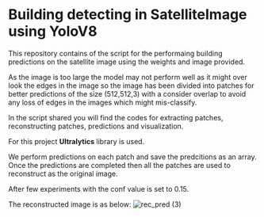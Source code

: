 # Building detecting in SatelliteImage using YoloV8

This repository contains of the script for the performaing building predictions on the satellite image using the weights and image provided.

As the image is too large the model may not perform well as it might over look the edges in the image so the image has been divided into patches for better predictions of the size (512,512,3) with a consider overlap to avoid any loss of edges in the images which might mis-classify.

In the script shared you will find the codes for extracting patches, reconstructing patches, predictions and visualization. 

For this project **Ultralytics** library is used.

We perform predictions on each patch and save the predcitions as an array. Once the predictions are completed then all the patches are used to reconstruct as the original image.

After few experiments with the conf value is set to 0.15.

The reconstructed image is as below:
![rec_pred (3)](https://github.com/vamsivaddadi/Satellite-Image-Yolo/assets/79320932/73c0fc2a-9b91-4faf-a7d8-6d2a55d8ba51)
